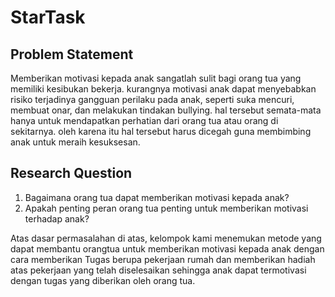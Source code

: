 # StarTask


## Problem Statement 
Memberikan motivasi kepada anak sangatlah sulit bagi orang tua yang memiliki kesibukan bekerja. kurangnya motivasi anak dapat menyebabkan risiko terjadinya gangguan perilaku pada anak, seperti suka mencuri, membuat onar, dan melakukan tindakan bullying. hal tersebut semata-mata hanya untuk mendapatkan perhatian dari orang tua atau orang di sekitarnya. oleh karena itu hal tersebut harus dicegah guna membimbing anak untuk meraih kesuksesan.

## Research Question
1. Bagaimana orang tua dapat memberikan motivasi kepada anak?
2. Apakah penting peran orang tua penting untuk memberikan motivasi terhadap anak?

Atas dasar permasalahan di atas, kelompok kami menemukan metode yang dapat membantu orangtua untuk memberikan motivasi kepada anak dengan cara memberikan Tugas berupa pekerjaan rumah dan memberikan hadiah atas pekerjaan yang telah diselesaikan sehingga anak dapat termotivasi dengan tugas yang diberikan oleh orang tua.
